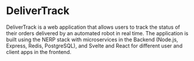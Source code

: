 # DeliverTrack

DeliverTrack is a web application that allows users to track the status of their orders delivered by an automated robot in real time. The application is built using the NERP stack with microservices in the Backend (Node.js, Express, Redis, PostgreSQL), and Svelte and React for different user and client apps in the frontend.
